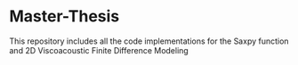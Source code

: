 # Master-Thesis

This repository includes all the code implementations for the Saxpy function and 2D Viscoacoustic Finite Difference Modeling
